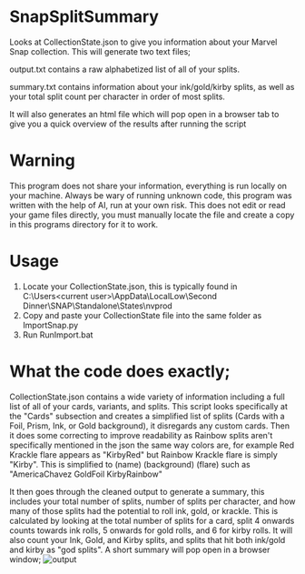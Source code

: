 # SnapSplitSummary
Looks at CollectionState.json to give you information about your Marvel Snap collection. This will generate two text files;

output.txt contains a raw alphabetized list of all of your splits.

summary.txt contains information about your ink/gold/kirby splits, as well as your total split count per character in order of most splits.

It will also generates an html file which will pop open in a browser tab to give you a quick overview of the results after running the script
# Warning
This program does not share your information, everything is run locally on your machine. Always be wary of running unknown code, this program was written with the help of AI, run at your own risk. This does not edit or read your game files directly, you must manually locate the file and create a copy in this programs directory for it to work.  
# Usage
1. Locate your CollectionState.json, this is typically found in C:\Users\<current user>\AppData\LocalLow\Second Dinner\SNAP\Standalone\States\nvprod
2. Copy and paste your CollectionState file into the same folder as ImportSnap.py
3. Run RunImport.bat
# What the code does exactly;
CollectionState.json contains a wide variety of information including a full list of all of your cards, variants, and splits. This script looks specifically at the "Cards" subsection and creates a simplified list of splits (Cards with a Foil, Prism, Ink, or Gold background), it disregards any custom cards. Then it does some correcting to improve readability as Rainbow splits aren't specifically mentioned in the json the same way colors are, for example Red Krackle flare appears as "KirbyRed" but Rainbow Krackle flare is simply "Kirby". This is simplified to (name) (background) (flare) such as "AmericaChavez GoldFoil KirbyRainbow"

It then goes through the cleaned output to generate a summary, this includes your total number of splits, number of splits per character, and how many of those splits had the potential to roll ink, gold, or krackle. This is calculated by looking at the total number of splits for a card, split 4 onwards counts towards ink rolls, 5 onwards for gold rolls, and 6 for kirby rolls. It will also count your Ink, Gold, and Kirby splits, and splits that hit both ink/gold and kirby as "god splits". A short summary will pop open in a browser window; 
![output](https://github.com/Jjerot/SnapSplitSummary/assets/172853898/bb7faecc-86f9-4bca-8a74-cf80798953a6)
